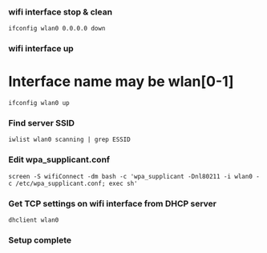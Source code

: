 ### wifi interface stop & clean
```
ifconfig wlan0 0.0.0.0 down
```
### wifi interface up
# Interface name may be wlan[0-1]
```
ifconfig wlan0 up
```
### Find server SSID
```
iwlist wlan0 scanning | grep ESSID
```
### Edit wpa_supplicant.conf
```
screen -S wifiConnect -dm bash -c 'wpa_supplicant -Dnl80211 -i wlan0 -c /etc/wpa_supplicant.conf; exec sh'
```
### Get TCP settings on wifi interface from DHCP server
```
dhclient wlan0
```
### Setup complete

